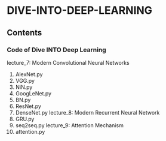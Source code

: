 # DIVE-INTO-DEEP-LEARNING
## Contents
### Code of Dive INTO Deep Learning
lecture_7: Modern Convolutional Neural Networks
1. AlexNet.py
2. VGG.py
3. NiN.py
4. GoogLeNet.py
5. BN.py
6. ResNet.py
7. DenseNet.py
lecture_8: Modern Recurrent Neural Network
1. GRU.py
2. seq2seq.py
lecture_9: Attention Mechanism
1. attention.py

